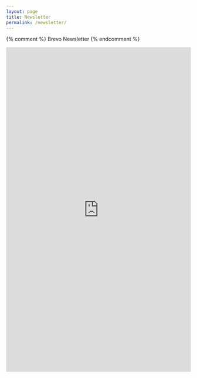 ```yaml
---
layout: page
title: Newsletter
permalink: /newsletter/
---
```


{% comment %} Brevo Newsletter {% endcomment %}

<iframe width="620" height="885"
    src="https://96fed901.sibforms.com/serve/MUIFAPSV6JIwKzVTR74v39ek70lBEIe4Yb2o4r18ZuQkm4E_z8BnKg02fShbr3uSUJRI8kt8xEuyNCHDGvvqlOVXZed_AK_vWqZGrRfHoFz5q2M_cWlJkjkyF0xkcrw2pj7rGK76AwZmdRxbT_np2yEine0a2JV6uqxvceL16bsrPHJv1QZtcDJftQsQhkS18x4x2e8euIdGr3wv"
    frameborder="0" scrolling="auto" allowfullscreen
    style="display: block;margin-left: auto;margin-right: auto;max-width: 100%;">
</iframe>
